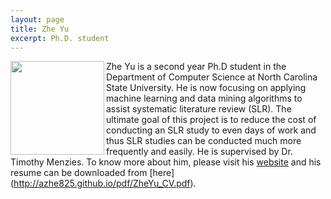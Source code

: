 ```yaml
---
layout: page
title: Zhe Yu
excerpt: Ph.D. student
---
```


 
<img align=left width=150
src="{{site.url}}/img/Zhe.jpg"> Zhe Yu is a second year
Ph.D student in the Department of Computer Science at North Carolina State University. 
He is now focusing on applying machine learning and data mining algorithms to assist systematic literature review (SLR). The ultimate goal of this project is to reduce the cost of conducting an SLR study to even days of work and thus SLR studies can be conducted much more frequently and easily. He is supervised by Dr. Timothy Menzies.
To know more about him, please visit his [website](http://azhe825.github.io) 
and his resume can be downloaded from [here] (http://azhe825.github.io/pdf/ZheYu_CV.pdf).

